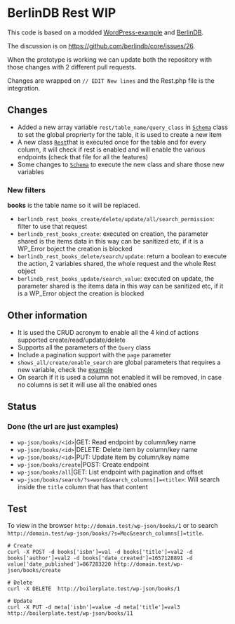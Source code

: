 # BerlinDB Rest WIP

This code is based on a modded [WordPress-example](https://github.com/berlindb/wordpress-example) and [BerlinDB](https://github.com/berlindb/core).  

The discussion is on https://github.com/berlindb/core/issues/26.

When the prototype is working we can update both the repository with those changes with 2 different pull requests.

Changes are wrapped on `// EDIT New lines` and the Rest.php file is the integration.

## Changes

* Added a new array variable `rest/table_name/query_class` in [`Schema`](https://github.com/Mte90/BerlinDB-Rest/blob/master/core/src/Database/Schema.php) class to set the global proprierty for the table, it is used to create a new item
* A new class [`Rest`](https://github.com/Mte90/BerlinDB-Rest/blob/master/core/src/Database/Rest.php)that is executed once for the table and for every column, it will check if rest is enabled and will enable the various endpoints (check that file for all the features)
* Some changes to [`Schema`](https://github.com/Mte90/BerlinDB-Rest/blob/master/core/src/Database/Schema.php) to execute the new class and share those new variables

### New filters

**books** is the table name so it will be replaced.

* `berlindb_rest_books_create/delete/update/all/search_permission`: filter to use that request
* `berlindb_rest_books_create`: executed on creation, the parameter shared is the items data in this way can be sanitized etc, if it is a WP_Error boject the creation is blocked
* `berlindb_rest_books_delete/search/update`: return a boolean to execute the action, 2 variables shared, the whole request and the whole Rest object
* `berlindb_rest_books_update/search_value`: executed on update, the parameter shared is the items data in this way can be sanitized etc, if it is a WP_Error object the creation is blocked

## Other information

* It is used the CRUD acronym to enable all the 4 kind of actions supported create/read/update/delete
* Supports all the parameters of the `Query` class
* Include a pagination support with the `page` parameter
* `shows_all/create/enable_search` are global parameters that requires a new variable, check the [example](https://github.com/Mte90/BerlinDB-Rest/blob/master/class-books-schema.php)
* On search if it is used a column not enabled it will be removed, in case no columns is set it will use all the enabled ones

## Status

### Done (the url are just examples)

* `wp-json/books/<id>`|GET: Read endpoint by column/key name
* `wp-json/books/<id>`|DELETE: Delete item by column/key name
* `wp-json/books/<id>`|PUT: Update item by column/key name
* `wp-json/books/create`|POST: Create endpoint
* `wp-json/books/all`|GET: List endpoint with pagination and offset
* `wp-json/books/search/?s=word&search_columns[]=<title>`: Will search inside the `title` column that has that content

## Test

To view in the browser `http://domain.test/wp-json/books/1` or to search `http://domain.test/wp-json/books/?s=Moc&search_columns[]=title`.

```
# Create
curl -X POST -d books['isbn']=val -d books['title']=val2 -d books['author']=val2 -d books['date_created']=1657128891 -d value['date_published']=867283220 http://domain.test/wp-json/books/create

# Delete
curl -X DELETE  http://boilerplate.test/wp-json/books/1

# Update
curl -X PUT -d meta['isbn']=value -d meta['title']=val3  http://boilerplate.test/wp-json/books/11
```
